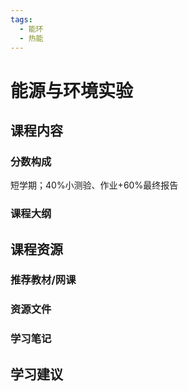 ```yaml
---
tags:
  - 能环
  - 热能
---
```


# 能源与环境实验

## 课程内容

### 分数构成

短学期；40%小测验、作业+60%最终报告

### 课程大纲





## 课程资源

### 推荐教材/网课

### 资源文件

### 学习笔记

## 学习建议








